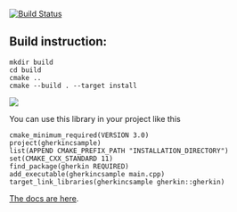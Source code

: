 [![Build Status](https://travis-ci.org/cucumber/gherkin-c.svg?branch=master)](https://travis-ci.org/cucumber/gherkin-c)

<h2>Build instruction:</h2>

```
mkdir build
cd build
cmake ..
cmake --build . --target install
```

![](https://raw.githubusercontent.com/Pwera/gherkin-c/master/gherkin.gif)

You can use this library in your project like this<br>
```
cmake_minimum_required(VERSION 3.0)
project(gherkincsample)
list(APPEND CMAKE_PREFIX_PATH "INSTALLATION_DIRECTORY")
set(CMAKE_CXX_STANDARD 11)
find_package(gherkin REQUIRED)
add_executable(gherkincsample main.cpp)
target_link_libraries(gherkincsample gherkin::gherkin)
```

[The docs are here](https://docs.cucumber.io/).